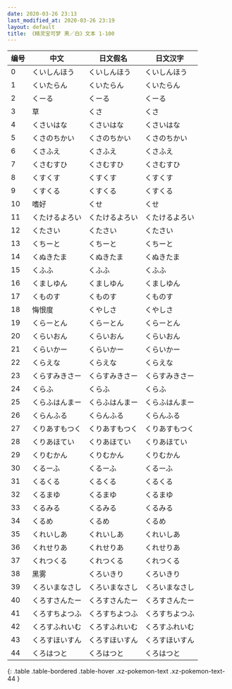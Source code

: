 ```yaml
---
date: 2020-03-26 23:13
last_modified_at: 2020-03-26 23:19
layout: default
title: 《精灵宝可梦 黑／白》文本 1-100
---
```

| 编号 | 中文 | 日文假名 | 日文汉字 |
| ---- | ---- | ---- | --- |
| 0 | くいしんほう | くいしんほう | くいしんほう |
| 1 | くいたらん | くいたらん | くいたらん |
| 2 | くーる | くーる | くーる |
| 3 | 草 | くさ | くさ |
| 4 | くさいはな | くさいはな | くさいはな |
| 5 | くさのちかい | くさのちかい | くさのちかい |
| 6 | くさふえ | くさふえ | くさふえ |
| 7 | くさむすひ | くさむすひ | くさむすひ |
| 8 | くすくす | くすくす | くすくす |
| 9 | くすくる | くすくる | くすくる |
| 10 | 嗜好 | くせ | くせ |
| 11 | くたけるよろい | くたけるよろい | くたけるよろい |
| 12 | くたさい | くたさい | くたさい |
| 13 | くちーと | くちーと | くちーと |
| 14 | くぬきたま | くぬきたま | くぬきたま |
| 15 | くふふ | くふふ | くふふ |
| 16 | くましゆん | くましゆん | くましゆん |
| 17 | くものす | くものす | くものす |
| 18 | 悔恨度 | くやしさ | くやしさ |
| 19 | くらーとん | くらーとん | くらーとん |
| 20 | くらいおん | くらいおん | くらいおん |
| 21 | くらいかー | くらいかー | くらいかー |
| 22 | くらえな | くらえな | くらえな |
| 23 | くらすみきさー | くらすみきさー | くらすみきさー |
| 24 | くらふ | くらふ | くらふ |
| 25 | くらふはんまー | くらふはんまー | くらふはんまー |
| 26 | くらんふる | くらんふる | くらんふる |
| 27 | くりあすもつく | くりあすもつく | くりあすもつく |
| 28 | くりあほてい | くりあほてい | くりあほてい |
| 29 | くりむかん | くりむかん | くりむかん |
| 30 | くるーふ | くるーふ | くるーふ |
| 31 | くるくる | くるくる | くるくる |
| 32 | くるまゆ | くるまゆ | くるまゆ |
| 33 | くるみる | くるみる | くるみる |
| 34 | くるめ | くるめ | くるめ |
| 35 | くれいしあ | くれいしあ | くれいしあ |
| 36 | くれせりあ | くれせりあ | くれせりあ |
| 37 | くれつくる | くれつくる | くれつくる |
| 38 | 黑雾 | くろいきり | くろいきり |
| 39 | くろいまなさし | くろいまなさし | くろいまなさし |
| 40 | くろすさんたー | くろすさんたー | くろすさんたー |
| 41 | くろすちよつふ | くろすちよつふ | くろすちよつふ |
| 42 | くろすふれいむ | くろすふれいむ | くろすふれいむ |
| 43 | くろすほいすん | くろすほいすん | くろすほいすん |
| 44 | くろはつと | くろはつと | くろはつと |
{: .table .table-bordered .table-hover .xz-pokemon-text .xz-pokemon-text-44 }